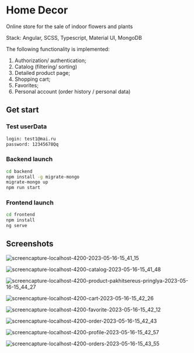 # Home Decor
Online store for the sale of indoor flowers and plants

Stack: Angular, SCSS, Typescript, Material UI, MongoDB

The following functionality is implemented: 
1) Authorization/ authentication; 
2) Catalog (filtering/ sorting) 
3) Detailed product page; 
4) Shopping cart; 
5) Favorites; 
6) Personal account (order history / personal data)

## Get start

### Test userData
```sh
login: test1@mai.ru
password: 12345678Qq
```
### Backend launch

```sh
cd backend
npm install -g migrate-mongo
migrate-mongo up
npm run start
```
### Frontend launch
```sh
cd frontend
npm install
ng serve
```
## Screenshots
![screencapture-localhost-4200-2023-05-16-15_41_15](https://github.com/dmitiry7444/flower-shop/assets/110829675/e53fa169-0505-445f-b4af-dd61de76a105)

![screencapture-localhost-4200-catalog-2023-05-16-15_41_48](https://github.com/dmitiry7444/flower-shop/assets/110829675/2a1cf117-1019-4be4-80a1-da8a3ba1b3ad)

![screencapture-localhost-4200-product-pakhitsereus-pringlya-2023-05-16-15_44_27](https://github.com/dmitiry7444/flower-shop/assets/110829675/b35dabcb-7194-4a58-bee1-417feb7c7f45)

![screencapture-localhost-4200-cart-2023-05-16-15_42_26](https://github.com/dmitiry7444/flower-shop/assets/110829675/29ec3560-c0e5-440f-95b0-088d457e4990)

![screencapture-localhost-4200-favorite-2023-05-16-15_42_12](https://github.com/dmitiry7444/flower-shop/assets/110829675/a4c8c80c-762c-4471-a94a-e1ea73272ebe)

![screencapture-localhost-4200-order-2023-05-16-15_42_43](https://github.com/dmitiry7444/flower-shop/assets/110829675/4d953007-1d02-4717-adf3-871075d84870)

![screencapture-localhost-4200-profile-2023-05-16-15_42_57](https://github.com/dmitiry7444/flower-shop/assets/110829675/7dabf84f-ffd2-47ef-8ed6-c6fe7ccdc945)

![screencapture-localhost-4200-orders-2023-05-16-15_43_55](https://github.com/dmitiry7444/flower-shop/assets/110829675/8a80bfda-ef2f-449e-91c6-ff0d937cc72a)
